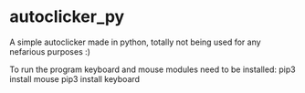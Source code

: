 # autoclicker_py

A simple autoclicker made in python, totally not being used for any nefarious purposes :)

To run the program keyboard and mouse modules need to be installed:
  pip3 install mouse
  pip3 install keyboard
